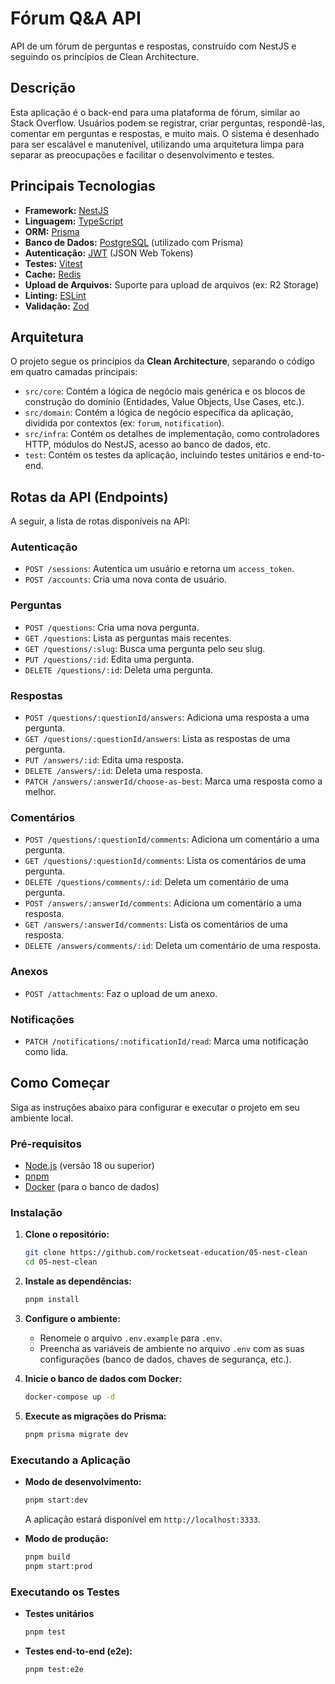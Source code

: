 # Fórum Q&A API

API de um fórum de perguntas e respostas, construído com NestJS e seguindo os princípios de Clean Architecture.

## Descrição

Esta aplicação é o back-end para uma plataforma de fórum, similar ao Stack Overflow. Usuários podem se registrar, criar perguntas, respondê-las, comentar em perguntas e respostas, e muito mais. O sistema é desenhado para ser escalável e manutenível, utilizando uma arquitetura limpa para separar as preocupações e facilitar o desenvolvimento e testes.

## Principais Tecnologias

- **Framework:** [NestJS](https://nestjs.com/)
- **Linguagem:** [TypeScript](https://www.typescriptlang.org/)
- **ORM:** [Prisma](https://www.prisma.io/)
- **Banco de Dados:** [PostgreSQL](https://www.postgresql.org/) (utilizado com Prisma)
- **Autenticação:** [JWT](https://jwt.io/) (JSON Web Tokens)
- **Testes:** [Vitest](https://vitest.dev/)
- **Cache:** [Redis](https://redis.io/)
- **Upload de Arquivos:** Suporte para upload de arquivos (ex: R2 Storage)
- **Linting:** [ESLint](https://eslint.org/)
- **Validação:** [Zod](https://zod.dev/)

## Arquitetura

O projeto segue os princípios da **Clean Architecture**, separando o código em quatro camadas principais:

- `src/core`: Contém a lógica de negócio mais genérica e os blocos de construção do domínio (Entidades, Value Objects, Use Cases, etc.).
- `src/domain`: Contém a lógica de negócio específica da aplicação, dividida por contextos (ex: `forum`, `notification`).
- `src/infra`: Contém os detalhes de implementação, como controladores HTTP, módulos do NestJS, acesso ao banco de dados, etc.
- `test`: Contém os testes da aplicação, incluindo testes unitários e end-to-end.

## Rotas da API (Endpoints)

A seguir, a lista de rotas disponíveis na API:

### Autenticação

- `POST /sessions`: Autentica um usuário e retorna um `access_token`.
- `POST /accounts`: Cria uma nova conta de usuário.

### Perguntas

- `POST /questions`: Cria uma nova pergunta.
- `GET /questions`: Lista as perguntas mais recentes.
- `GET /questions/:slug`: Busca uma pergunta pelo seu slug.
- `PUT /questions/:id`: Edita uma pergunta.
- `DELETE /questions/:id`: Deleta uma pergunta.

### Respostas

- `POST /questions/:questionId/answers`: Adiciona uma resposta a uma pergunta.
- `GET /questions/:questionId/answers`: Lista as respostas de uma pergunta.
- `PUT /answers/:id`: Edita uma resposta.
- `DELETE /answers/:id`: Deleta uma resposta.
- `PATCH /answers/:answerId/choose-as-best`: Marca uma resposta como a melhor.

### Comentários

- `POST /questions/:questionId/comments`: Adiciona um comentário a uma pergunta.
- `GET /questions/:questionId/comments`: Lista os comentários de uma pergunta.
- `DELETE /questions/comments/:id`: Deleta um comentário de uma pergunta.
- `POST /answers/:answerId/comments`: Adiciona um comentário a uma resposta.
- `GET /answers/:answerId/comments`: Lista os comentários de uma resposta.
- `DELETE /answers/comments/:id`: Deleta um comentário de uma resposta.

### Anexos

- `POST /attachments`: Faz o upload de um anexo.

### Notificações

- `PATCH /notifications/:notificationId/read`: Marca uma notificação como lida.

## Como Começar

Siga as instruções abaixo para configurar e executar o projeto em seu ambiente local.

### Pré-requisitos

- [Node.js](https://nodejs.org/en/) (versão 18 ou superior)
- [pnpm](https://pnpm.io/installation)
- [Docker](https://www.docker.com/get-started) (para o banco de dados)

### Instalação

1. **Clone o repositório:**

   ```bash
   git clone https://github.com/rocketseat-education/05-nest-clean
   cd 05-nest-clean
   ```

2. **Instale as dependências:**

   ```bash
   pnpm install
   ```

3. **Configure o ambiente:**
   - Renomeie o arquivo `.env.example` para `.env`.
   - Preencha as variáveis de ambiente no arquivo `.env` com as suas configurações (banco de dados, chaves de segurança, etc.).

4. **Inicie o banco de dados com Docker:**

   ```bash
   docker-compose up -d
   ```

5. **Execute as migrações do Prisma:**

   ```bash
   pnpm prisma migrate dev
   ```

### Executando a Aplicação

- **Modo de desenvolvimento:**

  ```bash
  pnpm start:dev
  ```

  A aplicação estará disponível em `http://localhost:3333`.

- **Modo de produção:**

  ```bash
  pnpm build
  pnpm start:prod
  ```

### Executando os Testes

- **Testes unitários**

  ```bash
  pnpm test
  ```

- **Testes end-to-end (e2e):**

  ```bash
  pnpm test:e2e
  ```

<!--START_SECTION:footer-->

<br />
<br />

